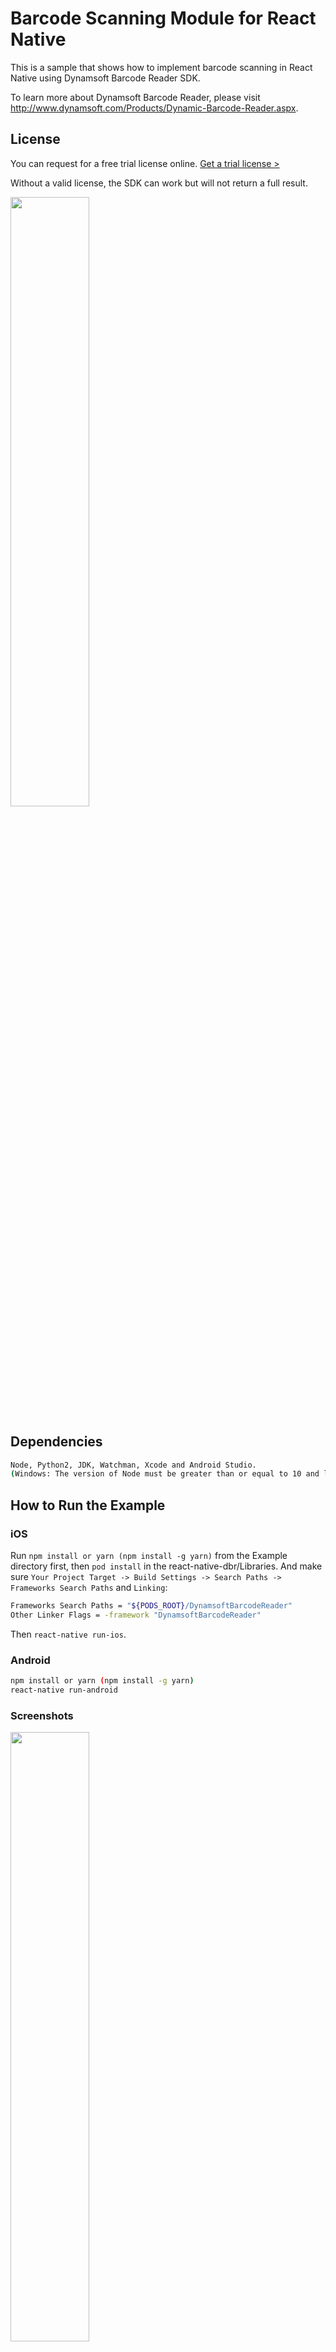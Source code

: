 # Barcode Scanning Module for React Native

This is a sample that shows how to implement barcode scanning in React Native using Dynamsoft Barcode Reader SDK. 

To learn more about Dynamsoft Barcode Reader, please visit http://www.dynamsoft.com/Products/Dynamic-Barcode-Reader.aspx.


## License

You can request for a free trial license online. [Get a trial license >](https://www.dynamsoft.com/CustomerPortal/Portal/Triallicense.aspx)

Without a valid license, the SDK can work but will not return a full result.

<kbd><img src="http://www.codepool.biz/wp-content/uploads/2017/04/react-native-barcode-license.png" width="50%">

## Dependencies
```bash
Node, Python2, JDK, Watchman, Xcode and Android Studio. 
(Windows: The version of Node must be greater than or equal to 10 and less than or equal to 12.11, the version of Python must be 2.x (does not support 3.x), and the version of JDK must be 1.8)
```

## How to Run the Example

### iOS
Run `npm install or yarn (npm install -g yarn)` from the Example directory first, then `pod install` in the react-native-dbr/Libraries.
And make sure `Your Project Target -> Build Settings -> Search Paths -> Frameworks Search Paths` and `Linking`:
```bash
Frameworks Search Paths = "${PODS_ROOT}/DynamsoftBarcodeReader"
Other Linker Flags = -framework "DynamsoftBarcodeReader"
```
Then `react-native run-ios`.

### Android
```bash
npm install or yarn (npm install -g yarn)
react-native run-android
```

### Screenshots

<kbd><img src="http://www.codepool.biz/wp-content/uploads/2017/04/react-native-barcode-detection.jpg" width="50%">

<kbd><img src="http://www.codepool.biz/wp-content/uploads/2017/04/react-native-barcode-result.png" width="50%">

## How to Use the Barcode Scanning Module

### In Android

1. Create a new React Native project.

    ```bash
    react-native init NewProject
    ```

2. Add the local module to dependencies in `package.json`.

    ```json
    "dependencies": {
        "react": "16.9.0",
        "react-native": "^0.61.1",
        "react-native-dbr": "file:../NewProject"
    },
    ```

3. Link dependencies.

    ```bash
    react-native link
    ```

4. Use **flatDir** to define library path in `android/build.gradle`.

    ```
    flatDir {
        dirs project(':react-native-dbr').file('lib')
    }
    ```

4. Use the module in `App.js`.

    ```javascript
    import {NativeModules} from 'react-native';
    const BarcodeReaderManager = NativeModules.BarcodeReaderManager;
    
    //android
    BarcodeReaderManager.readBarcode('your license here',events => {
      this.setState({result: events});
    },err => {
      alert(err);
    }
    );
    ```

### In iOS

1. Create a new React Native project.

    ```bash
    react-native init NewProject
    ```

2. Add the local module to dependencies in `NewProject/package.json`.

    ```json
    "dependencies": {
        "react": "16.9.0",
        "react-native": "^0.61.1",
        "react-native-dbr": "file:../NewProject"
    }
    ```

3. Remove `node_moudules` and install.

    ```bash
    sudo rm -rf node_moudules 
    npm install or yarn
    ```

4. Add `BarcodeReaderManager.xcodeproj` to  your project libraries. And make sure `Pods/Target Support Files/Pods-BarcodeReaderManager.debug.xcconfig`:

```
  FRAMEWORK_SEARCH_PATHS = "${PODS_ROOT}/DynamsoftBarcodeReader"
  HEADER_SEARCH_PATHS = "${PODS_ROOT}/DynamsoftBarcodeReader/DynamsoftBarcodeReader.framework/Headers"
  LIBRARY_SEARCH_PATHS = "${PODS_ROOT}/DynamsoftBarcodeReader"
  OTHER_LDFLAGS = -framework "DynamsoftBarcodeReader"
```

5.  In your NewProject: 

```
  Project -> Build Settings -> FRAMEWORK_SEARCH_PATHS = `$(PROJECT_DIR)/../Libraries` 
  HEADER_SEARCH_PATHS = `$(PROJECT_DIR)/../Libraries`
```

6. Modify the module in `App.js`(different from android).

    ```javascript
    import {NativeModules} from 'react-native';
    const BarcodeReaderManager = NativeModules.BarcodeReaderManager;
    
    //ios
    BarcodeReaderManager.readBarcode('your license here').then((msg) =>{
        this.setState({result: msg});
    }).catch((err) => {
        console.log(err);
    });
    ```

7. To achieve navigation from react-native to viewController, in `AppDelegate.h` and `AppDelegate.m`, add the following code:

    ```AppDelegate.h:
    ...
    @property (nonatomic, strong) UIWindow *window;
    @property (nonatomic, strong) UINavigationController *nav;
    @property (nonatomic, strong) RCTRootView *rootView;
    @property (nonatomic, strong) UIViewController *rootViewController;
    ...
    
    ```AppDelegate.m:
    #import "../../../ios/BarcodeReaderManagerViewController.h"
    #import "../../../ios/DbrManager.h"

    - (BOOL)application:(UIApplication *)application didFinishLaunchingWithOptions:(NSDictionary *)launchOptions
    {
    //  self.window.rootViewController = rootViewController;
        _nav = [[UINavigationController alloc] initWithRootViewController:_rootViewController];
        self.window.rootViewController = _nav;
        _nav.navigationBarHidden = YES;
        [[NSNotificationCenter defaultCenter] addObserver:self selector:@selector(doNotification:) name:@"readBarcode" object:nil];
        [[NSNotificationCenter defaultCenter] addObserver:self selector:@selector(backToJs:) name:@"backToJs" object:nil];
        [self.window makeKeyAndVisible];
        return YES;
    }

    -(void)doNotification:(NSNotification *)notification{
        BarcodeReaderManagerViewController* dbrMangerController = [[BarcodeReaderManagerViewController alloc] init];
        dbrMangerController.dbrManager = [[DbrManager alloc] initWithLicense:notification.userInfo[@"inputValue"]];
        [self.nav pushViewController:dbrMangerController animated:YES];
    }

    -(void)backToJs:(NSNotification *)notification{
        [self.nav popToViewController:self.rootViewController animated:YES];
    }
    ```

## Blog

[Android Barcode Detection Component for React Native](http://www.codepool.biz/android-barcode-detection-component-react-native.html)
